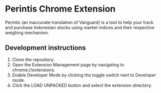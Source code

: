 # Perintis Chrome Extension

Perintis (an inaccurate translation of Vanguard) is a tool to help your track and purchase Indonesian stocks using market indices and their respective weighing mechanism.

## Development instructions

1. Clone the repository.
2. Open the Extension Management page by navigating to chrome://extensions.
3. Enable Developer Mode by clicking the toggle switch next to Developer mode.
4. Click the LOAD UNPACKED button and select the extension directory.
